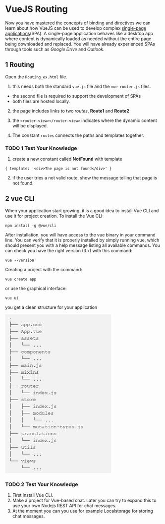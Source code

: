# VueJS Routing

Now you have mastered the concepts of binding and directives we can learn about how VueJS can be used to develop complex [single-page applications](https://en.wikipedia.org/wiki/Single-page_application)(SPA). 
A single-page application behaves like a desktop app where content is dynamically loaded as needed without the entire page being downloaded and replaced. 
You will have already experienced SPAs through tools such as _Google Drive_ and _Outlook_.



## 1 Routing

Open the `Routing_ex.html` file.

1. this needs both the standard `vue.js` file and the `vue-router.js` files.
  - the second file is required to support the development of SPAs
  - both files are hosted locally.
2. the page includes links to two _routes_, **Route1** and **Route2**
 
3. the `<router-view></router-view>` indicates where the dynamic content will be displayed.
4. The constant `routes` connects the paths and templates together.

### TODO 1 Test Your Knowledge

1. create a new constant called **NotFound** with template
```
{ template: '<div>The page is not found</div>' }
```
2. if the user tries a not valid route, show the message telling that page is not found.

## 2 vue CLI

When your application start growing, it is a good idea to install Vue CLI and use it for project creation. To install the Vue CLI:
```
npm install -g @vue/cli
```

After installation, you will have access to the vue binary in your command line. You can verify that it is properly installed by simply running vue, 
which should present you with a help message listing all available commands. You can check you have the right version (3.x) with this command:
```
vue --version
```


Creating a project with the command:
```
vue create app
```
or use the graphical interface:
```
vue ui
```
you get a clean structure for your application

![Directory structure](img/dir_struct.png)

### TODO 2 Test Your Knowledge
1. First install Vue CLI.
2. Make a project for Vue-based chat. Later you can try to expand this to use your own Nodejs REST API for chat messages.
3. At the moment you can you use for example Localstorage for storing chat messages.



